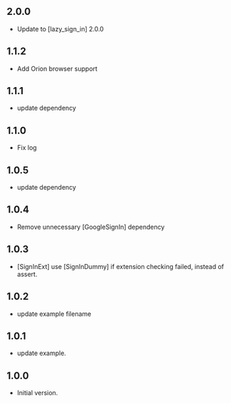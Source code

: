 ## 2.0.0
- Update to [lazy_sign_in] 2.0.0
## 1.1.2
- Add Orion browser support
## 1.1.1
- update dependency
## 1.1.0
- Fix log
## 1.0.5
- update dependency
## 1.0.4
- Remove unnecessary [GoogleSignIn] dependency
## 1.0.3
- [SignInExt] use [SignInDummy] if extension checking failed, instead of assert.
## 1.0.2
- update example filename
## 1.0.1
- update example.
## 1.0.0
- Initial version.